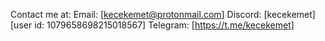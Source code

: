 Contact me at: 
Email: [kecekemet@protonmail.com]
Discord: [kecekemet][user id: 1079658698215018567]
Telegram: [https://t.me/kecekemet]
